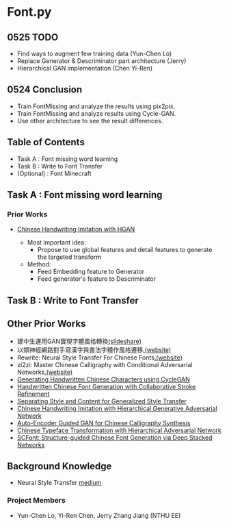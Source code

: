 # Font.py

## 0525 TODO
- Find ways to augment few training data (Yun-Chen Lo)
- Replace Generator & Descriminator part architecture (Jerry)
- Hierarchical GAN implementation (Chen Yi-Ren)

## 0524 Conclusion
- Train FontMissing and analyze the results using pix2pix.
- Train FontMissing and analyze results using Cycle-GAN.
- Use other architecture to see the result differences. 

## Table of Contents
- Task A : Font missing word learning
- Task B : Write to Font Transfer
- (Optional) : Font Minecraft

## Task A : Font missing word learning
### Prior Works
* [Chinese Handwriting Imitation with HGAN](http://bmvc2018.org/contents/papers/1141.pdf) 


  - Most important idea:
    - Propose to use global features and detail features to generate the targeted transform
  - Method:
    - Feed Embedding feature to Generator
    - Feed generator's feature to Descriminator

## Task B : Write to Font Transfer


## Other Prior Works
* 建中生運用GAN實現字體風格轉換[(slideshare)](https://www.slideshare.net/cnanews/gan-137298578)
* 以類神經網路對手寫漢字與書法字體作風格遷移[.(website)](http://ludwig.willyoudo.com/?p=1219)
* Rewrite: Neural Style Transfer For Chinese Fonts[.(website)](https://github.com/kaonashi-tyc/Rewrite)
* zi2zi: Master Chinese Calligraphy with Conditional Adversarial Networks[.(website)](https://github.com/kaonashi-tyc/zi2zi)
* [Generating Handwritten Chinese Characters using CycleGAN](https://ieeexplore.ieee.org/stamp/stamp.jsp?arnumber=8354132)
* [Handwritten Chinese Font Generation with Collaborative Stroke Refinement](https://arxiv.org/pdf/1904.13268.pdf)
* [Separating Style and Content for Generalized Style Transfer](https://arxiv.org/pdf/1711.06454.pdf)
* [Chinese Handwriting Imitation with Hierarchical Generative Adversarial Network](http://bmvc2018.org/contents/papers/1141.pdf)
* [Auto-Encoder Guided GAN for Chinese Calligraphy Synthesis](https://arxiv.org/pdf/1706.08789.pdf)
* [Chinese Typeface Transformation with Hierarchical Adversarial Network](https://arxiv.org/pdf/1711.06448.pdf)
* [SCFont: Structure-guided Chinese Font Generation via Deep Stacked Networks](http://www.icst.pku.edu.cn/zlian/docs/2019-01/20190122112100781376.pdf)

## Background Knowledge
* Neural Style Transfer [medium](https://towardsdatascience.com/neural-style-transfer-tutorial-part-1-f5cd3315fa7f)

### Project Members
- Yun-Chen Lo, Yi-Ren Chen, Jerry Zhang Jiang (NTHU EE)
